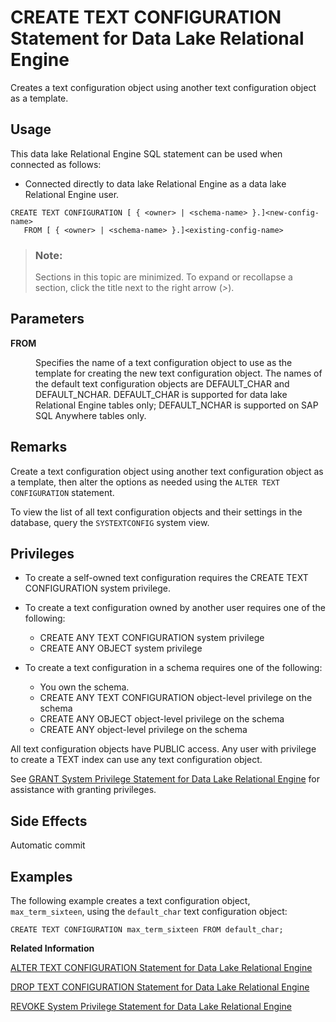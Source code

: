 <!-- loioa602a06684f21015b7f78f0f1a3ea0d9 -->

# CREATE TEXT CONFIGURATION Statement for Data Lake Relational Engine

Creates a text configuration object using another text configuration object as a template.



<a name="loioa602a06684f21015b7f78f0f1a3ea0d9__section_ovp_dvr_znb"/>

## Usage

This data lake Relational Engine SQL statement can be used when connected as follows:

-   Connected directly to data lake Relational Engine as a data lake Relational Engine user.



```
CREATE TEXT CONFIGURATION [ { <owner> | <schema-name> }.]<new-config-name> 
   FROM [ { <owner> | <schema-name> }.]<existing-config-name>
```



> ### Note:  
> Sections in this topic are minimized. To expand or recollapse a section, click the title next to the right arrow \(*\>*\).



<a name="loioa602a06684f21015b7f78f0f1a3ea0d9__IQ_Parameters"/>

## Parameters


<dl>
<dt><b>

FROM

</b></dt>
<dd>

Specifies the name of a text configuration object to use as the template for creating the new text configuration object. The names of the default text configuration objects are DEFAULT\_CHAR and DEFAULT\_NCHAR. DEFAULT\_CHAR is supported for data lake Relational Engine tables only; DEFAULT\_NCHAR is supported on SAP SQL Anywhere tables only.



</dd>
</dl>



<a name="loioa602a06684f21015b7f78f0f1a3ea0d9__IQ_Usage"/>

## Remarks

Create a text configuration object using another text configuration object as a template, then alter the options as needed using the `ALTER TEXT CONFIGURATION` statement.

To view the list of all text configuration objects and their settings in the database, query the `SYSTEXTCONFIG` system view.



<a name="loioa602a06684f21015b7f78f0f1a3ea0d9__IQ_Permissions"/>

## Privileges

-   To create a self-owned text configuration requires the CREATE TEXT CONFIGURATION system privilege.
-   To create a text configuration owned by another user requires one of the following:
    -   CREATE ANY TEXT CONFIGURATION system privilege
    -   CREATE ANY OBJECT system privilege

-   To create a text configuration in a schema requires one of the following:
    -   You own the schema.
    -   CREATE ANY TEXT CONFIGURATION object-level privilege on the schema
    -   CREATE ANY OBJECT object-level privilege on the schema
    -   CREATE ANY object-level privilege on the schema


All text configuration objects have PUBLIC access. Any user with privilege to create a TEXT index can use any text configuration object.

See [GRANT System Privilege Statement for Data Lake Relational Engine](grant-system-privilege-statement-for-data-lake-relational-engine-a3dfcb0.md) for assistance with granting privileges.



<a name="loioa602a06684f21015b7f78f0f1a3ea0d9__IQ_Side_Effects"/>

## Side Effects

Automatic commit



<a name="loioa602a06684f21015b7f78f0f1a3ea0d9__IQ_Examples"/>

## Examples

The following example creates a text configuration object, `max_term_sixteen`, using the `default_char` text configuration object:

```
CREATE TEXT CONFIGURATION max_term_sixteen FROM default_char;
```

**Related Information**  


[ALTER TEXT CONFIGURATION Statement for Data Lake Relational Engine](alter-text-configuration-statement-for-data-lake-relational-engine-a602402.md "Alters a text configuration object.")

[DROP TEXT CONFIGURATION Statement for Data Lake Relational Engine](drop-text-configuration-statement-for-data-lake-relational-engine-a602fed.md "Drops a text configuration object.")

[REVOKE System Privilege Statement for Data Lake Relational Engine](revoke-system-privilege-statement-for-data-lake-relational-engine-a3eadda.md "Removes specific system privileges from specific users and the right to administer the privilege.")

